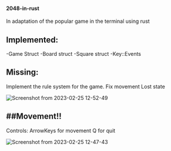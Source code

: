 #### 2048-in-rust

In adaptation of the popular game in the terminal using rust




Implemented:
-------------
-Game Struct
-Board struct
-Square struct
-Key::Events


Missing:
-------------
Implement the rule system for the game.
Fix movement
Lost state

![Screenshot from 2023-02-25 12-52-49](https://user-images.githubusercontent.com/24571992/221355388-a87a3de3-8b4b-4272-aa30-4e59ebb19598.png)

##Movement!!
-------------
Controls: 
ArrowKeys for movement 
Q  for quit



![Screenshot from 2023-02-25 12-47-43](https://user-images.githubusercontent.com/24571992/221355289-d3b36a8d-03d8-44ff-8f74-5f7d0c7cc93d.png)

